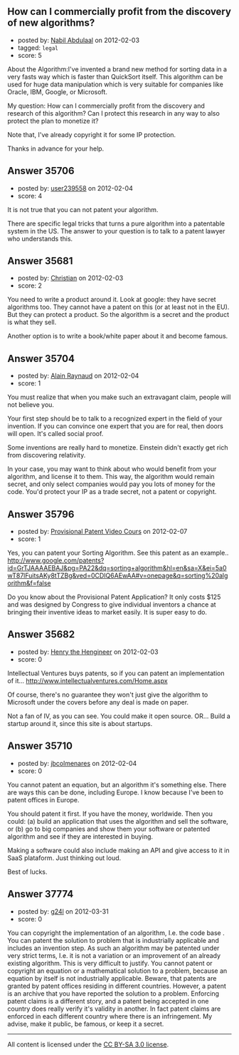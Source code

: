 ## How can I commercially profit from the discovery of new algorithms?

- posted by: [Nabil Abdulaal](https://stackexchange.com/users/-1/16181-nabil-abdulaal) on 2012-02-03
- tagged: `legal`
- score: 5

About the Algorithm:I've invented a brand new method for sorting data in a very fasts way which is faster than QuickSort itself. This algorithm can be used for huge data manipulation which is very suitable for companies like Oracle, IBM, Google, or Microsoft.

My question: How can I commercially profit from the discovery and research of this algorithm? Can I protect this research in any way to also protect the plan to monetize it?

Note that, I've already copyright it for some IP protection. 

Thanks in advance for your help.



## Answer 35706

- posted by: [user239558](https://stackexchange.com/users/-1/14373-user239558) on 2012-02-04
- score: 4

It is not true that you can not patent your algorithm.

There are specific legal tricks that turns a pure algorithm into a patentable system in the US. The answer to your question is to talk to a patent lawyer who understands this.


## Answer 35681

- posted by: [Christian](https://stackexchange.com/users/-1/9952-christian) on 2012-02-03
- score: 2

You need to write a product around it. Look at google: they have secret algorithms too. They cannot have a patent on this (or at least not in the EU). But they can protect a product. So the algorithm is a secret and the product is what they sell.

Another option is to write a book/white paper about it and become famous.


## Answer 35704

- posted by: [Alain Raynaud](https://stackexchange.com/users/-1/502-alain-raynaud) on 2012-02-04
- score: 1

You must realize that when you make such an extravagant claim, people will not believe you.

Your first step should be to talk to a recognized expert in the field of your invention. If you can convince one expert that you are for real, then doors will open. It's called social proof.

Some inventions are really hard to monetize. Einstein didn't exactly get rich from discovering relativity.

In your case, you may want to think about who would benefit from your algorithm, and license it to them. This way, the algorithm would remain secret, and only select companies would pay you lots of money for the code. You'd protect your IP as a trade secret, not a patent or copyright.


## Answer 35796

- posted by: [Provisional Patent Video Cours](https://stackexchange.com/users/-1/16987-provisional-patent-video-cours) on 2012-02-07
- score: 1

Yes, you can patent your Sorting Algorithm. See this patent as an example..
http://www.google.com/patents?id=GrTJAAAAEBAJ&pg=PA22&dq=sorting+algorithm&hl=en&sa=X&ei=5a0wT87lFuitsAKy8tTZBg&ved=0CDIQ6AEwAA#v=onepage&q=sorting%20algorithm&f=false

Do you know about the Provisional Patent Application? It only costs $125 and was designed by Congress to give individual inventors a chance at bringing their inventive ideas to market easily. It is super easy to do.




## Answer 35682

- posted by: [Henry the Hengineer](https://stackexchange.com/users/-1/1692-henry-the-hengineer) on 2012-02-03
- score: 0

Intellectual Ventures buys patents, so if you can patent an implementation of it...
http://www.intellectualventures.com/Home.aspx

Of course, there's no guarantee they won't just give the algorithm to Microsoft under the covers before any deal is made on paper.

Not a fan of IV, as you can see. You could make it open source. OR... Build a startup around it, since this site is about startups.


## Answer 35710

- posted by: [jbcolmenares](https://stackexchange.com/users/-1/14024-jbcolmenares) on 2012-02-04
- score: 0

You cannot patent an equation, but an algorithm it's something else. There are ways this can be done, including Europe. I know because I've been to patent offices in Europe.

You should patent it first. If you have the money, worldwide. Then you could: (a) build an application that uses the algorithm and sell the software, or (b) go to big companies and show them your software or patented algorithm and see if they are interested in buying.

Making a software could also include making an API and give access to it in SaaS plataform. Just thinking out loud.

Best of lucks.


## Answer 37774

- posted by: [g24l](https://stackexchange.com/users/-1/8610-g24l) on 2012-03-31
- score: 0

You can copyright the implementation of an algorithm, I.e. the code base . You can patent the solution to problem that is industrially applicable and includes an invention step. As such an algorithm may be patented under very strict terms, I.e. it is not a variation or an improvement of an already existing algorithm. This is very difficult to justify. You cannot patent or copyright an equation or a mathematical solution to a problem, because an equation by itself is not industrially applicable. Beware, that patents are granted by patent offices residing in different countries. However, a patent is an archive that you have reported the solution to a problem. Enforcing patent claims is a different story, and a patent being accepted in one country does really verify it's validity in another. In fact patent claims are enforced in each different country where there is an infringement. My advise, make it public, be famous, or keep it a secret.



---

All content is licensed under the [CC BY-SA 3.0 license](https://creativecommons.org/licenses/by-sa/3.0/).
